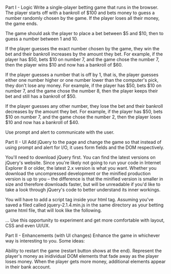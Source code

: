 Part I - Logic
Write a single-player betting game that runs in the browser. The player starts off with a bankroll of $100 and bets money to guess a number randomly chosen by the game. If the player loses all their money, the game ends.

The game should ask the player to place a bet between $5 and $10, then to guess a number between 1 and 10.

If the player guesses the exact number chosen by the game, they win the bet and their bankroll increases by the amount they bet. For example, if the player has $50, bets $10 on number 7, and the game chose the number 7, then the player wins $10 and now has a bankroll of $60.

If the player guesses a number that is off by 1, that is, the player guesses either one number higher or one number lower than the computer's pick, they don't lose any money. For example, if the player has $50, bets $10 on number 7, and the game chose the number 8, then the player keeps their bet and still has a bankroll of $50.

If the player guesses any other number, they lose the bet and their bankroll decreases by the amount they bet. For example, if the player has $50, bets $10 on number 7, and the game chose the number 2, then the player loses $10 and now has a bankroll of $40.

Use prompt and alert to communicate with the user.


Part II - UI
Add jQuery to the page and change the game so that instead of using prompt and alert for I/O, it uses form fields and the DOM respectively.

You'll need to download jQuery first. You can find the latest versions on jQuery's website. Since you're likely not going to run your code in Internet Explorer 8 or older, the latest 2.x version is what you want. Whether you download the uncompressed development or the minified production version is up to you – the difference is that the minified version is smaller in size and therefore downloads faster, but will be unreadable if you'd like to take a look through jQuery's code to better understand its inner workings.

You will have to add a script tag inside your html <head> tag. Assuming you've saved a filed called jquery-2.1.4.min.js in the same directory as your betting game html file, that will look like the following.

<head>
  ...
  <script src="jquery-2.1.4.min.js"></script>
</head>
Use this opportunity to experiment and get more comfortable with layout, CSS and even UI/UX.

Part II - Enhancements (with UI changes)
Enhance the game in whichever way is interesting to you. Some ideas:

Ability to restart the game (restart button shows at the end).
Represent the player's money as inidividual DOM elements that fade away as the player loses money. When the player gets more money, additional elements appear in their bank account.
